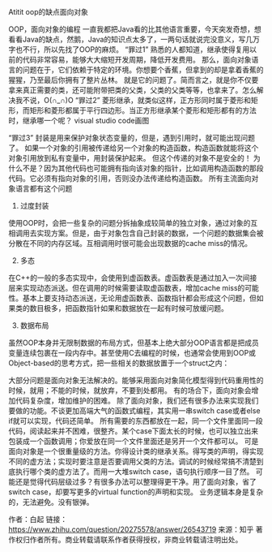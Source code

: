 Atitit oop的缺点面向对象

OOP，面向对象的编程
一直我都把Java看的比其他语言重要，今天突发奇想，想看看Java的缺点，然鹅，Java的知识点太多了，一两句话就说完没意义，写几万字也不行，所以先找了OOP的麻烦。
“罪过1”
熟悉的人都知道，继承使得复用以前的代码非常容易，能够大大缩短开发周期，降低开发费用。
那么，面向对象语言的问题在于，它们依赖于特定的环境。你想要个香蕉，但拿到的却是拿着香蕉的猩猩，乃至最后你拥有了整片丛林。
就是它的问题了。简而言之，就是你不仅要拿来真正需要的类，还可能附带把类的父类，父类的父类等等，也拿来了。怎么解决我不说，O(∩_∩)O
“罪过2”
菱形继承，就类似这样，正方形同时属于菱形和矩形，而矩形和菱形都属于平行四边形。当正方形继承某个菱形和矩形都有的方法时，继承哪一个呢？
visual studio code画图

“罪过3”
封装是用来保护对象状态变量的，但是，遇到引用时，就可能出现问题了。
如果一个对象的引用被传递给另一个对象的构造函数，构造函数就能将这个对象引用放到私有变量中，用封装保护起来。
但这个传递的对象不是安全的！
为什么不是？因为其他代码也可能拥有指向该对象的指针，比如调用构造函数的那段代码。它必须有指向对象的引用，否则没办法传递给构造函数。
所有主流面向对象语言都有这个问题
1. 过度封装

使用OOP时，会把一些复杂的问题分拆抽象成较简单的独立对象，通过对象的互相调用去实现方案。但是，由于对象包含自己封装的数据，一个问题的数据集会被分散在不同的内存区域。互相调用时很可能会出现数据的cache miss的情况。

2. 多态

在C++的一般的多态实现中，会使用到虚函数表。虚函数表是通过加入一次间接层来实现动态派送。但在调用的时候需要读取虚函数表，增加cache miss的可能性。基本上要支持动态派送，无论用虚函数表、函数指针都会形成这个问题，但如果类的数目极多，把函数指针如果和数据放在一起有时候可放缓问题。

3. 数据布局

虽然OOP本身并无限制数据的布局方式，但基本上绝大部分OOP语言都是把成员变量连续包裹在一段内存中。甚至使用C去编程的时候，也通常会使用到OOP或Object-based的思考方式，把一些相关的数据放置于一个struct之内：



大部分问题是面向对象无法解决的。能够采用面向对象简化模型得到代码重用性的时候，就用；不能的时候，就放弃，不要到处都用。
有的场合下，面向对象会增加代码复杂度，增加维护的困难。
除了面向对象，我们还有很多办法来实现我们要做的功能。不谈更加高端大气的函数式编程，其实用一串switch case或者else if就可以实现，代码还简单。
所有需要的东西都放在一起，同一个文件里面同一段代码，阅读起来并不困难，很整齐。某个case下面太长的时候，也可以独立出来包装成一个函数调用；你爱放在同一个文件里面还是另开一个文件都可以。
可是面向对象是一个很重量级的方法。你得设计类的继承关系。得写类的声明，得实现不同的虚方法；实现时要注意是否要调用父类的方法。调试的时候经常搞不清楚到底执行哪个类的虚方法了。而用一大堆switch case，语句执行顺序一目了然。
可能还是觉得代码层级过多？有很多办法可以整理得更干净。用了面向对象，省了switch case，却要写更多的virtual function的声明和实现。
业务逻辑本身是复杂的，无法避免。没有银弹。


作者：白起
链接：https://www.zhihu.com/question/20275578/answer/26543719
来源：知乎
著作权归作者所有。商业转载请联系作者获得授权，非商业转载请注明出处。

